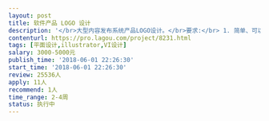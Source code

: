 ```yaml
---                
layout: post       
title: 软件产品 LOGO 设计           
description: '</br>大型内容发布系统产品LOGO设计。</br>要求:</br> 1. 简单、可以表达slogan意义</br> 2. 能够融汇科技感和东方哲学</br> 3. 主色调亦可作为于网站、APP的主色调。</br> 4. 可应用于网站、APP、易拉宝和纸质宣传册。</br> 5. 可通过增加角标等方式扩展，流入 XX问答，XX视频, XX图集 等</br> 6. 交付矢量图和色卡。</br>'     
contenturl: https://pro.lagou.com/project/8231.html      
tags: [平面设计,illustrator,VI设计]            
salary: 3000-5000元          
publish_time: '2018-06-01 22:26:30'         
start_time: '2018-06-01 22:26:30'           
review: 25536人                   
apply: 11人                   
recommend: 1人                   
time_range: 2-4周              
status: 执行中                  
---                 
```

